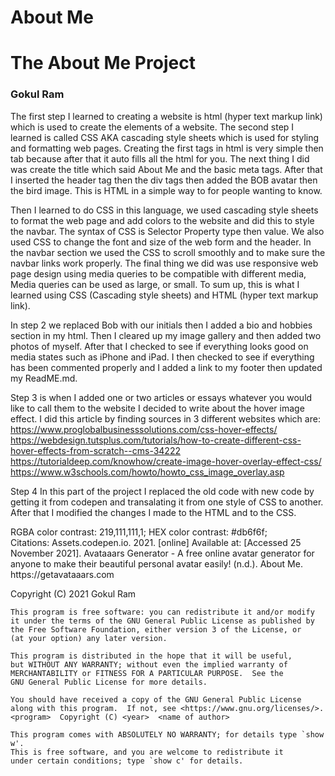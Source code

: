# 
# About Me
  <h1>The About Me Project</h1>

  <h3> Gokul Ram </h3>
  
  <link [![Netlify Status](https://api.netlify.com/api/v1/badges/ce1d626d-34e0-4722-bc63-a8bc1e228c02/deploy-status)](https://app.netlify.com/sites/the-about-me-agokulram1/deploys) </link>

<p>
The first step I learned to creating a website is html (hyper text markup link) which is used to create the elements of a website. The second step I learned is called CSS AKA cascading style sheets which is used for styling and formatting web pages. Creating the first tags in html is very simple <DOC> then tab because after that it auto fills all the html for you. The next thing I did was create the title which said About Me and the basic meta tags. After that I inserted the header tag then the div tags then added the BOB avatar then the bird image. This is HTML in a simple way to for people wanting to know.

Then I learned to do CSS in this language, we used cascading style sheets to format the web page and add colors to the website and did this to style the navbar. The syntax of CSS is Selector Property type then value. We also used CSS to change the font and size of the web form and the header. In the navbar section we used the CSS to scroll smoothly and to make sure the navbar links work properly. The final thing we did was use responsive web page design using media queries to be compatible with different media, Media queries can be used as large, or small. To sum up, this is what I learned using CSS (Cascading style sheets) and HTML (hyper text markup link).

In step 2 we replaced Bob with our initials then I added a bio and hobbies section in my html. Then I cleared up my image gallery and then added two photos of myself. After that I checked to see if everything looks good on media states such as iPhone and iPad. I then checked to see if everything has been commented properly and I added a link to my footer then updated my ReadME.md.

Step 3 is when I added one or two articles or essays whatever you would like to call them to the website I decided to write about the hover image effect.
I did this article by finding sources in 3 different websites which are: 
https://www.proglobalbusinesssolutions.com/css-hover-effects/
https://webdesign.tutsplus.com/tutorials/how-to-create-different-css-hover-effects-from-scratch--cms-34222
https://tutorialdeep.com/knowhow/create-image-hover-overlay-effect-css/
https://www.w3schools.com/howto/howto_css_image_overlay.asp

Step 4 In this part of the project I replaced the old code with new code by getting it from codepen and transalating it from one style of CSS
to another. After that I modified the changes I made to the HTML and to the CSS.
</p>

<section>
<body>
RGBA color contrast: 219,111,111,1;
HEX color contrast: #db6f6f;
</body>
</section>
Citations:
Assets.codepen.io. 2021. [online] Available at: <https://assets.codepen.io/385852/logo-96X96.svg> [Accessed 25 November 2021].
Avataaars Generator - A free online avatar generator for anyone to make their beautiful personal avatar easily! (n.d.). About Me. https://getavataaars.com
<p>
<This program is for a website called About Me>
    Copyright (C) 2021  Gokul Ram

    This program is free software: you can redistribute it and/or modify
    it under the terms of the GNU General Public License as published by
    the Free Software Foundation, either version 3 of the License, or
    (at your option) any later version.

    This program is distributed in the hope that it will be useful,
    but WITHOUT ANY WARRANTY; without even the implied warranty of
    MERCHANTABILITY or FITNESS FOR A PARTICULAR PURPOSE.  See the
    GNU General Public License for more details.

    You should have received a copy of the GNU General Public License
    along with this program.  If not, see <https://www.gnu.org/licenses/>.
    <program>  Copyright (C) <year>  <name of author>
    
    This program comes with ABSOLUTELY NO WARRANTY; for details type `show w'.
    This is free software, and you are welcome to redistribute it
    under certain conditions; type `show c' for details.
</p>
